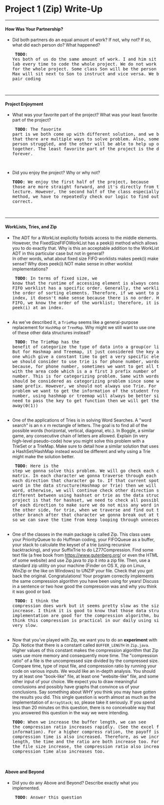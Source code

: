 # Project 1 (Zip) Write-Up #
--------

#### How Was Your Partnership? ####
-   Did both partners do an equal amount of work?  If not, why not?
    If so, what did each person do? What happened?<pre>
**TODO**: Yes both of us do the same amount of work. I and him sit together in the lab every time to code the whole project. We do not work
individually for the whole project. Some class Son will be the person who code and Max will sit next to Son to instruct and vice versa. 
We basically do pair coding
</pre><br>

-----

#### Project Enjoyment ####
-   What was your favorite part of the project?  What was your least
    favorite part of the project?<pre>
**TODO**: The favorite part is we both come up with different solution, and we both learned that there are multiple ways to solve problem. Also, sometimes, on person struggled, and the other will be able to help up or figure out together. The least favorite part of the project is the debugging takes forever.
</pre><br>

-   Did you enjoy the project?  Why or why not?<pre>
**TODO**: We enjoy the first half of the project, because those are more straight forward, and it's directly from the class lecture. However, the second half of the class especially the delete method, we have to repeatedly check our logic to find out what is not correct. 
</pre><br>

-----

#### WorkLists, Tries, and Zip ####
-   The ADT for a WorkList explicitly forbids access to the middle elements.  However, the FixedSizeFIFOWorkList has a peek(i) method
    which allows you to do exactly that.  Why is this an acceptable addition to the WorkList ADT in this particular case but not in general?  
    In other words, what about fixed size FIFO worklists makes peek(i) make sense? Why does peek(i) NOT make sense in other worklist implementations?<pre>
**TODO**: In terms of fixed size, we know that the runtime of accessing element is always constant. Also, the FIFO worklist has a specific order. Generally, the worklist doesn't have the order of sorting elements. Therefore, if we want to peek(i) at an index, it doesn't make sense because there is no order. However, we a FIFO, we know the order of the worklist; therefore, it is good to use peek(i) at an index.
</pre><br>
-   As we've described it, a `TrieMap` seems like a general-purpose replacement for `HashMap` or `TreeMap`.  Why might we still want to use one
    of these other data structures instead?<pre>
**TODO**: The TrieMap has the benefit of categorize the type of data into a group(or like a branch). But for Hashmap and Treemap, it just considered the key as the single one which give a constant time to get a very specific element. 
Some case we should consider to use trie is for phone number, words. This is because, for phone number, sometimes we want to get all the
phone number with the area code which is a a first 3 prefix number of the phone number. This is for categorizing problem. Same with words.
The words should be considered as categorizing problem since some words can share same prefix.
However, we should not always use Trie. For example, in the problem we want to get the information of the student from student ID number,
using hashmap or treemap will always be better since we just need to pass the key to get function then we will get the result right away(0(1))
</pre><br>
-   One of the applications of Tries is in solving Word Searches.  A "word search" is an n x m rectangle of letters.  The goal is to find all
    of the possible words (horizontal, vertical, diagonal, etc.).  In Boggle, a similar game, any consecutive chain of letters
    are allowed.  Explain (in very high-level pseudo-code) how you might solve this problem with a TrieSet or a TrieMap.  Make sure to detail
    how a similar solution that uses a HashSet/HashMap instead would be different and why using a Trie might make the solution better.<pre>
**TODO**: Here is the step we gonna solve this problem. We will go check each character in the matrix. In each character we gonna traverse through each character
of each direction that character go to. If that current spot is a valid word in the data structure(Hashmap or Trie) then we will return that word, otherwise, we
will continue check other direction spot. The only different between using hashset or trie as the data structure for this project is that for hashset, we need to check 
all possible combination of each direction to make sure we do not miss any word in the matrix, on the other side, for trie, when we traverse and find out that there is no
other branch after that character we gonna break out at that direction so we can save the time from keep looping through unnecessary direction. 
</pre><br>
-   One of the classes in the main package is called Zip.  This class uses your PriorityQueue to do Huffman coding, your FIFOQueue as a buffer,
    your stack to calculate the keyset of a trie (using recursive backtracking), and your SuffixTrie to do LZ77Compression.  Find some text file
    (a free book from https://www.gutenberg.org/ or even the HTML of some website) and use Zip.java to zip it into a zip file.  Then, use a 
    standard zip utility on your machine (Finder on OS X, zip on Linux, WinZip or the like on Windows) to UNZIP your file.  Check that you got back
    the original.  Congratulations!  Your program correctly implements the same compression algorithm you have been using for years!  Discuss in a
    sentence or two how good the compression was and why you think it was good or bad.<pre>
**TODO**: I think the compression does work but it seems pretty slow as the size of the file increase. I think it is good to know that those data structure we implementation
are good for the compression algorithm, but I do not think this compression is practical in our daily using since it is still very slow.
</pre><br>
-   Now that you've played with Zip, we want you to do an **experiment** with Zip.  Notice that there is a constant called `BUFFER_LENGTH` in `Zip.java`.
    Higher values of this constant makes the compression algorithm that Zip uses use more memory and consequently more time.  The "compression ratio"
    of a file is the uncompressed size divided by the compressed size.  Compare time, type of input file, and compression ratio by running
    your code on various inputs.  We would like an in-depth analysis.  You should try at least one "book-like" file, at least one "website-like" file,
    and some other input of your choice.  We expect you to draw meaningful conclusions and possibly have graphs that convince us of your conclusions. 
    Say something about WHY you think you may have gotten the results you did.
    This single question is worth almost as much as the implementation of `ArrayStack`; so, please take it seriously.  If you spend less than 20 minutes
    on this question, there is no conceivable way that you answered this question in the way we were intending.<pre>
**TODO**: When we increase the buffer length, we can see the compression ratio increases rapidly. (See the excel file for more information).
		For a higher compress ration, the payoff is the compression time is also increased. Therefore, as we increase the buffer length, the time and the ratio are both increase too.
		For file type, as the file size increase, the compression ratio also increase, and the compression time also increases too.
</pre><br>

#### Above and Beyond ####
-   Did you do any Above and Beyond?  Describe exactly what you
    implemented.<pre>
**TODO**: Answer this question
</pre><br>
